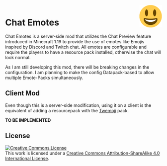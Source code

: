 <img alt="Smiley Emoji" src="https://raw.githubusercontent.com/twitter/twemoji/master/assets/72x72/1f603.png" style="float:right" />

# Chat Emotes

Chat Emotes is a server-side mod that utilizes the Chat Preview feature introduced in Minecraft 1.19 to provide the use of emotes like Emojis inspired by Discord and Twitch chat.
All emotes are configurable and require the players to have a resource pack installed, otherwise the chat will look normal.

As I am still developing this mod, there will be breaking changes in the configuration. I am planning to make the config Datapack-based to allow multiple Emote-Packs simultaneously.

## Client Mod

Even though this is a server-side modification, using it on a client is the equivalent of adding a resourcepack with the [Twemoji] pack.

**TO BE IMPLEMENTED**

[Twemoji]: https://twemoji.twitter.com/

## License

[![Creative Commons License][license-graphic]][license]\
This work is licensed under a [Creative Commons Attribution-ShareAlike 4.0 International License][license].

[license]: http://creativecommons.org/licenses/by-sa/4.0/
[license-graphic]: https://i.creativecommons.org/l/by-sa/4.0/80x15.png